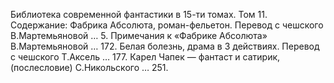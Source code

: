 <!--2017-01-28 10:46:47-->
Библиотека современной фантастики в 15-ти томах. Том 11.
    Содержание:
    Фабрика Абсолюта, роман-фельетон. Перевод с чешского В.Мартемьяновой … 5.
    Примечания к «Фабрике Абсолюта» В.Мартемьяновой … 172.
    Белая болезнь, драма в 3 действиях. Перевод с чешского Т.Аксель … 177.
    Карел Чапек — фантаст и сатирик, (послесловие) С.Никольского … 251.